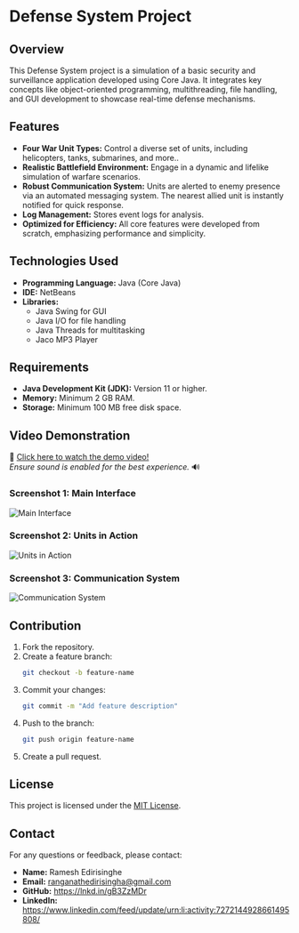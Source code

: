# Defense System Project

## Overview
This Defense System project is a simulation of a basic security and surveillance application developed using Core Java. It integrates key concepts like object-oriented programming, multithreading, file handling, and GUI development to showcase real-time defense mechanisms.

## Features
- **Four War Unit Types:**  Control a diverse set of units, including helicopters, tanks, submarines, and more..
- **Realistic Battlefield Environment:**  Engage in a dynamic and lifelike simulation of warfare scenarios.
- **Robust Communication System:** 
Units are alerted to enemy presence via an automated messaging system.
The nearest allied unit is instantly notified for quick response.
- **Log Management:** Stores event logs for analysis.
- **Optimized for Efficiency:**  All core features were developed from scratch, emphasizing performance and simplicity.

## Technologies Used
- **Programming Language:** Java (Core Java)
- **IDE:**  NetBeans
- **Libraries:**
  - Java Swing for GUI
  - Java I/O for file handling
  - Java Threads for multitasking
  - Jaco MP3 Player

## Requirements
- **Java Development Kit (JDK):** Version 11 or higher.
- **Memory:** Minimum 2 GB RAM.
- **Storage:** Minimum 100 MB free disk space.

## Video Demonstration
🎥 <a href="https://www.linkedin.com/posts/ramesh-edirisinghe-2b070225b_corejava-gamewithjava-softwaredeveloper-activity-7272144928661495808-9X-v?utm_source=share&utm_medium=member_desktop" target="_blank">Click here to watch the demo video!</a><br>
    <em>*Ensure sound is enabled for the best experience.*</em> 🔊

### Screenshot 1: Main Interface
![Main Interface](assets/screenshot1.png)

### Screenshot 2: Units in Action
![Units in Action](assets/screenshot2.png)

### Screenshot 3: Communication System
![Communication System](assets/screenshot3.png)

## Contribution
1. Fork the repository.
2. Create a feature branch:
   ```bash
   git checkout -b feature-name
   ```
3. Commit your changes:
   ```bash
   git commit -m "Add feature description"
   ```
4. Push to the branch:
   ```bash
   git push origin feature-name
   ```
5. Create a pull request.

## License
This project is licensed under the [MIT License](LICENSE).

## Contact
For any questions or feedback, please contact:
- **Name:** Ramesh Edirisinghe
- **Email:** ranganathedirisingha@gmail.com
- **GitHub:**  https://lnkd.in/gB3ZzMDr
- **LinkedIn:** https://www.linkedin.com/feed/update/urn:li:activity:7272144928661495808/

